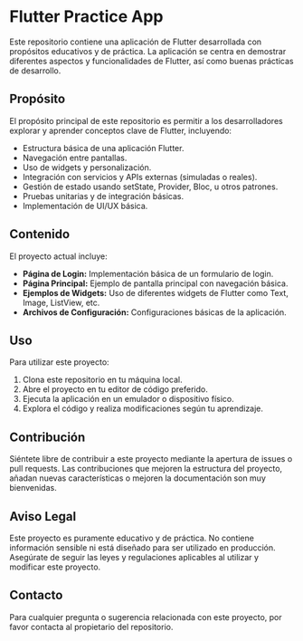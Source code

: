 # Flutter Practice App

Este repositorio contiene una aplicación de Flutter desarrollada con propósitos educativos y de práctica. La aplicación se centra en demostrar diferentes aspectos y funcionalidades de Flutter, así como buenas prácticas de desarrollo.

## Propósito

El propósito principal de este repositorio es permitir a los desarrolladores explorar y aprender conceptos clave de Flutter, incluyendo:

- Estructura básica de una aplicación Flutter.
- Navegación entre pantallas.
- Uso de widgets y personalización.
- Integración con servicios y APIs externas (simuladas o reales).
- Gestión de estado usando setState, Provider, Bloc, u otros patrones.
- Pruebas unitarias y de integración básicas.
- Implementación de UI/UX básica.

## Contenido

El proyecto actual incluye:

- **Página de Login:** Implementación básica de un formulario de login.
- **Página Principal:** Ejemplo de pantalla principal con navegación básica.
- **Ejemplos de Widgets:** Uso de diferentes widgets de Flutter como Text, Image, ListView, etc.
- **Archivos de Configuración:** Configuraciones básicas de la aplicación.

## Uso

Para utilizar este proyecto:

1. Clona este repositorio en tu máquina local.
2. Abre el proyecto en tu editor de código preferido.
3. Ejecuta la aplicación en un emulador o dispositivo físico.
4. Explora el código y realiza modificaciones según tu aprendizaje.

## Contribución

Siéntete libre de contribuir a este proyecto mediante la apertura de issues o pull requests. Las contribuciones que mejoren la estructura del proyecto, añadan nuevas características o mejoren la documentación son muy bienvenidas.

## Aviso Legal

Este proyecto es puramente educativo y de práctica. No contiene información sensible ni está diseñado para ser utilizado en producción. Asegúrate de seguir las leyes y regulaciones aplicables al utilizar y modificar este proyecto.

## Contacto

Para cualquier pregunta o sugerencia relacionada con este proyecto, por favor contacta al propietario del repositorio.

